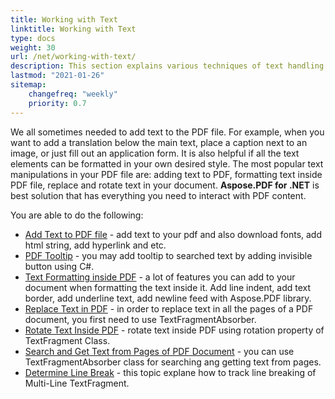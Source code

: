 ```yaml
---
title: Working with Text
linktitle: Working with Text 
type: docs
weight: 30
url: /net/working-with-text/
description: This section explains various techniques of text handling. Learn how to add, replace, rotate, search text using Aspose.PDF and C#.
lastmod: "2021-01-26"
sitemap:
    changefreq: "weekly"
    priority: 0.7
---
```

 
 We all sometimes needed to add text to the PDF file. For example, when you want to add a translation below the main text, place a caption next to an image, or just fill out an application form. It is also helpful if all the text elements can be formatted in your own desired style. The most popular text manipulations in your PDF file are: adding text to PDF, formatting text inside PDF file, replace and rotate text in your document. **Aspose.PDF for .NET** is best solution that has everything you need to interact with PDF content.
 
 You are able to do the following:

- [Add Text to PDF file](/pdf/net/add-text-to-pdf-file/) - add text to your pdf and also download fonts, add html string, add hyperlink and etc.
- [PDF Tooltip](/pdf/net/pdf-tooltip/) - you may add tooltip to searched text by adding invisible button using C#.
- [Text Formatting inside PDF](/pdf/net/text-formatting-inside-pdf/) - a lot of features you can add to your document when formatting the text inside it. Add line indent, add text border, add underline text, add newline feed with Aspose.PDF library.
- [Replace Text in PDF](/pdf/net/replace-text-in-pdf/) - in order to replace text in all the pages of a PDF document, you first need to use TextFragmentAbsorber.
- [Rotate Text Inside PDF](/pdf/net/rotate-text-inside-pdf/) - rotate text inside PDF using rotation property of TextFragment Class.
- [Search and Get Text from Pages of PDF Document](/pdf/net/search-and-get-text-from-pdf/) - you can use TextFragmentAbsorber class for searching ang getting text from pages.
- [Determine Line Break](/pdf/net/determine-line-break/) - this topic explane how to track line breaking of Multi-Line TextFragment.
